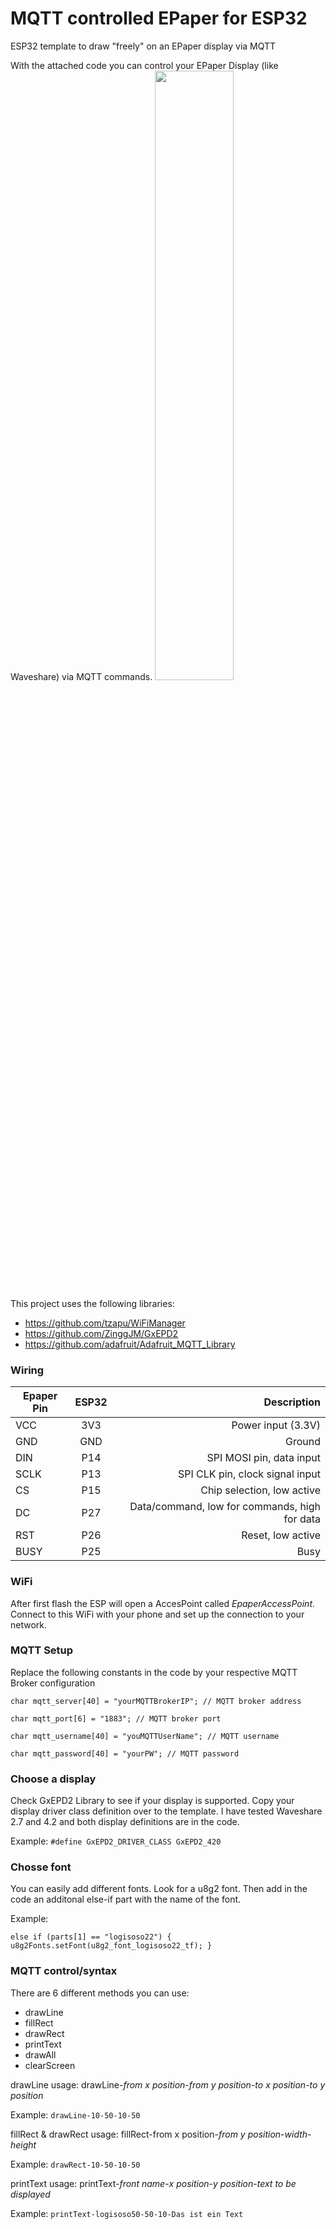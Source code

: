 # MQTT controlled EPaper for ESP32
ESP32 template to draw "freely" on an EPaper display via MQTT

With the attached code you can control your EPaper Display (like Waveshare) via MQTT commands.
<img src="https://github.com/cuci90/epaper_mqtt_esp32/assets/13102651/0e08b345-13f3-4f93-a6ed-325068a2d73e" width=50%>

This project uses the following libraries:
- https://github.com/tzapu/WiFiManager
- https://github.com/ZinggJM/GxEPD2
- https://github.com/adafruit/Adafruit_MQTT_Library

### Wiring

| Epaper Pin        | ESP32           | Description  |
| ------------- |:-------------:| -----:|
| VCC   |  3V3 | Power input (3.3V)|
| GND   | GND       |   Ground |
| DIN   | P14       | SPI MOSI pin, data input |
| SCLK  | P13      | SPI CLK pin, clock signal input |
| CS    |  P15       | Chip selection, low active |
| DC    |  P27        | Data/command, low for commands, high for data |
| RST   |  P26        | Reset, low active |
| BUSY  |  P25        | Busy |

### WiFi
After first flash the ESP will open a AccesPoint called *EpaperAccessPoint*. Connect to this WiFi with your phone and set up the connection to your network.

### MQTT Setup
Replace the following constants in the code by your respective MQTT Broker configuration

`char mqtt_server[40] = "yourMQTTBrokerIP"; // MQTT broker address`

`char mqtt_port[6] = "1883"; // MQTT broker port`

`char mqtt_username[40] = "youMQTTUserName"; // MQTT username`

`char mqtt_password[40] = "yourPW"; // MQTT password`


### Choose a display
Check GxEPD2 Library to see if your display is supported. Copy your display driver class definition over to the template.
I have tested Waveshare 2.7 and 4.2 and both display definitions are in the code.

Example: `#define GxEPD2_DRIVER_CLASS GxEPD2_420`

### Chosse font
You can easily add different fonts. Look for a u8g2 font.
Then add in the code an additonal else-if part with the name of the font.

Example:

`else if (parts[1] == "logisoso22") {
        u8g2Fonts.setFont(u8g2_font_logisoso22_tf);
      }`



### MQTT control/syntax
There are 6 different methods you can use:
- drawLine
- fillRect
- drawRect
- printText
- drawAll
- clearScreen

drawLine usage:
drawLine-*from x position*-*from y position*-*to x position*-*to y position*

Example: `drawLine-10-50-10-50`

fillRect & drawRect usage:
fillRect-from x position-*from y position*-*width*-*height*

Example: `drawRect-10-50-10-50`

printText usage:
printText-*front name*-*x position*-*y position*-*text to be displayed*

Example: `printText-logisoso50-50-10-Das ist ein Text`

